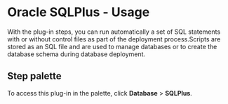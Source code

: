 
# Oracle SQLPlus - Usage

With the plug-in steps, you can run automatically a set of SQL statements with or without control files as part of the deployment process.Scripts are stored as an SQL file and are used to manage databases or to create the database schema during database deployment.


## **Step palette**

To access this plug-in in the palette, click **Database** > **SQLPlus**.

